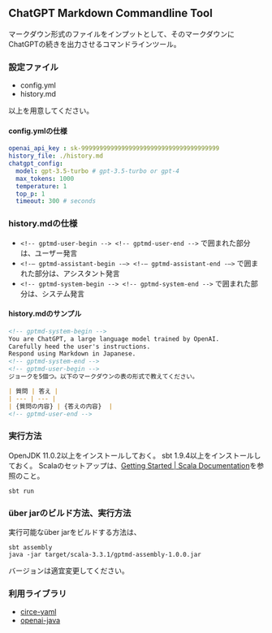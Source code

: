 ## ChatGPT Markdown Commandline Tool
マークダウン形式のファイルをインプットとして、そのマークダウンにChatGPTの続きを出力させるコマンドラインツール。

### 設定ファイル

- config.yml
- history.md

以上を用意してください。

#### config.ymlの仕様

```yaml
openai_api_key : sk-99999999999999999999999999999999999999
history_file: ./history.md
chatgpt_config:
  model: gpt-3.5-turbo # gpt-3.5-turbo or gpt-4
  max_tokens: 1000
  temperature: 1
  top_p: 1
  timeout: 300 # seconds
```

### history.mdの仕様

- `<!-- gptmd-user-begin --> <!-- gptmd-user-end -->` で囲まれた部分は、ユーザー発言
- `<!-— gptmd-assistant-begin -—> <!-— gptmd-assistant-end -—>` で囲まれた部分は、アシスタント発言
- `<!-- gptmd-system-begin --> <!-- gptmd-system-end -->` で囲まれた部分は、システム発言

#### history.mdのサンプル
```markdown
<!-- gptmd-system-begin -->
You are ChatGPT, a large language model trained by OpenAI.
Carefully heed the user's instructions.
Respond using Markdown in Japanese.
<!-- gptmd-system-end -->
<!-- gptmd-user-begin -->
ジョークを5個つ。以下のマークダウンの表の形式で教えてください。

| 質問 | 答え |
| --- | --- |
| {質問の内容} | {答えの内容}  |
<!-- gptmd-user-end -->
```

### 実行方法
OpenJDK 11.0.2以上をインストールしておく。
sbt 1.9.4以上をインストールしておく。
Scalaのセットアップは、[Getting Started | Scala Documentation](https://docs.scala-lang.org/getting-started/index.html)を参照のこと。

```
sbt run
```

### über jarのビルド方法、実行方法
実行可能なüber jarをビルドする方法は、

```
sbt assembly
java -jar target/scala-3.3.1/gptmd-assembly-1.0.0.jar
```

バージョンは適宜変更してください。

### 利用ライブラリ

- [circe-yaml](https://github.com/circe/circe-yaml)
- [openai-java](https://github.com/TheoKanning/openai-java)